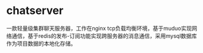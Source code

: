 # chatserver
一款轻量级集群聊天服务器，工作在nginx tcp负载均衡环境，基于muduo实现网络通信，基于redis的发布-订阅功能实现跨服务器的消息通信，采用mysql数据库作为项目数据的本地化存储。
